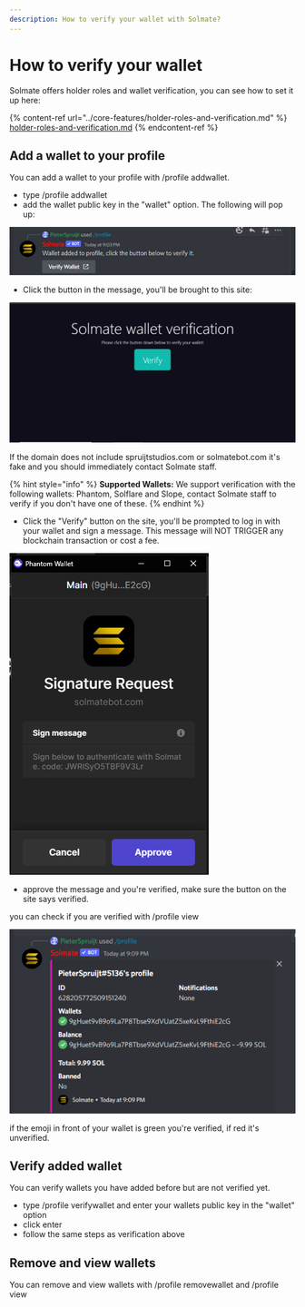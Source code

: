 ```yaml
---
description: How to verify your wallet with Solmate?
---
```


# How to verify your wallet

Solmate offers holder roles and wallet verification, you can see how to set it up here:

{% content-ref url="../core-features/holder-roles-and-verification.md" %}
[holder-roles-and-verification.md](../core-features/holder-roles-and-verification.md)
{% endcontent-ref %}

## Add a wallet to your profile

You can add a wallet to your profile with /profile addwallet.

* type /profile addwallet
* add the wallet public key in the "wallet" option. The following will pop up:

![](<../.gitbook/assets/image (14).png>)

* Click the button in the message, you'll be brought to this site:

![](<../.gitbook/assets/image (16).png>)

If the domain does not include spruijtstudios.com or solmatebot.com it's fake and you should immediately contact Solmate staff.

{% hint style="info" %}
**Supported Wallets:** We support verification with the following wallets: Phantom, Solflare and Slope, contact Solmate staff to verify if you don't have one of these.
{% endhint %}

* Click the "Verify" button on the site, you'll be prompted to log in with your wallet and sign a message. This message will NOT TRIGGER any blockchain transaction or cost a fee.

![](<../.gitbook/assets/image (8).png>)

* approve the message and you're verified, make sure the button on the site says verified.

you can check if you are verified with /profile view

![](<../.gitbook/assets/image (6).png>)

if the emoji in front of your wallet is green you're verified, if red it's unverified.

## Verify added wallet

You can verify wallets you have added before but are not verified yet.

* type /profile verifywallet and enter your wallets public key in the "wallet" option
* click enter
* follow the same steps as verification above

## Remove and view wallets

You can remove and view wallets with /profile removewallet and /profile view
